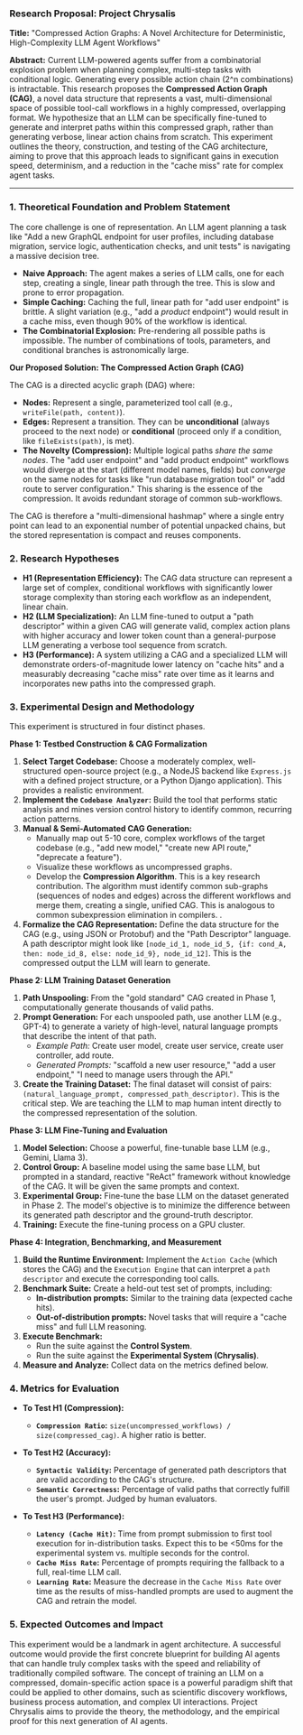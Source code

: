 ### **Research Proposal: Project Chrysalis**

**Title:** "Compressed Action Graphs: A Novel Architecture for Deterministic, High-Complexity LLM Agent Workflows"

**Abstract:**
Current LLM-powered agents suffer from a combinatorial explosion problem when planning complex, multi-step tasks with conditional logic. Generating every possible action chain (2^n combinations) is intractable. This research proposes the **Compressed Action Graph (CAG)**, a novel data structure that represents a vast, multi-dimensional space of possible tool-call workflows in a highly compressed, overlapping format. We hypothesize that an LLM can be specifically fine-tuned to generate and interpret paths within this compressed graph, rather than generating verbose, linear action chains from scratch. This experiment outlines the theory, construction, and testing of the CAG architecture, aiming to prove that this approach leads to significant gains in execution speed, determinism, and a reduction in the "cache miss" rate for complex agent tasks.

---

### **1. Theoretical Foundation and Problem Statement**

The core challenge is one of representation. An LLM agent planning a task like "Add a new GraphQL endpoint for user profiles, including database migration, service logic, authentication checks, and unit tests" is navigating a massive decision tree.

*   **Naive Approach:** The agent makes a series of LLM calls, one for each step, creating a single, linear path through the tree. This is slow and prone to error propagation.
*   **Simple Caching:** Caching the full, linear path for "add user endpoint" is brittle. A slight variation (e.g., "add a *product* endpoint") would result in a cache miss, even though 90% of the workflow is identical.
*   **The Combinatorial Explosion:** Pre-rendering all possible paths is impossible. The number of combinations of tools, parameters, and conditional branches is astronomically large.

**Our Proposed Solution: The Compressed Action Graph (CAG)**

The CAG is a directed acyclic graph (DAG) where:
*   **Nodes:** Represent a single, parameterized tool call (e.g., `writeFile(path, content)`).
*   **Edges:** Represent a transition. They can be **unconditional** (always proceed to the next node) or **conditional** (proceed only if a condition, like `fileExists(path)`, is met).
*   **The Novelty (Compression):** Multiple logical paths *share the same nodes*. The "add user endpoint" and "add product endpoint" workflows would diverge at the start (different model names, fields) but *converge* on the same nodes for tasks like "run database migration tool" or "add route to server configuration." This sharing is the essence of the compression. It avoids redundant storage of common sub-workflows.

The CAG is therefore a "multi-dimensional hashmap" where a single entry point can lead to an exponential number of potential unpacked chains, but the stored representation is compact and reuses components.

### **2. Research Hypotheses**

*   **H1 (Representation Efficiency):** The CAG data structure can represent a large set of complex, conditional workflows with significantly lower storage complexity than storing each workflow as an independent, linear chain.
*   **H2 (LLM Specialization):** An LLM fine-tuned to output a "path descriptor" within a given CAG will generate valid, complex action plans with higher accuracy and lower token count than a general-purpose LLM generating a verbose tool sequence from scratch.
*   **H3 (Performance):** A system utilizing a CAG and a specialized LLM will demonstrate orders-of-magnitude lower latency on "cache hits" and a measurably decreasing "cache miss" rate over time as it learns and incorporates new paths into the compressed graph.

### **3. Experimental Design and Methodology**

This experiment is structured in four distinct phases.

**Phase 1: Testbed Construction & CAG Formalization**

1.  **Select Target Codebase:** Choose a moderately complex, well-structured open-source project (e.g., a NodeJS backend like `Express.js` with a defined project structure, or a Python Django application). This provides a realistic environment.
2.  **Implement the `Codebase Analyzer`:** Build the tool that performs static analysis and mines version control history to identify common, recurring action patterns.
3.  **Manual & Semi-Automated CAG Generation:**
    *   Manually map out 5-10 core, complex workflows of the target codebase (e.g., "add new model," "create new API route," "deprecate a feature").
    *   Visualize these workflows as uncompressed graphs.
    *   Develop the **Compression Algorithm**. This is a key research contribution. The algorithm must identify common sub-graphs (sequences of nodes and edges) across the different workflows and merge them, creating a single, unified CAG. This is analogous to common subexpression elimination in compilers.
    .
4.  **Formalize the CAG Representation:** Define the data structure for the CAG (e.g., using JSON or Protobuf) and the "Path Descriptor" language. A path descriptor might look like `[node_id_1, node_id_5, {if: cond_A, then: node_id_8, else: node_id_9}, node_id_12]`. This is the compressed output the LLM will learn to generate.

**Phase 2: LLM Training Dataset Generation**

1.  **Path Unspooling:** From the "gold standard" CAG created in Phase 1, computationally generate thousands of valid paths.
2.  **Prompt Generation:** For each unspooled path, use another LLM (e.g., GPT-4) to generate a variety of high-level, natural language prompts that describe the intent of that path.
    *   *Example Path:* Create user model, create user service, create user controller, add route.
    *   *Generated Prompts:* "scaffold a new user resource," "add a user endpoint," "I need to manage users through the API."
3.  **Create the Training Dataset:** The final dataset will consist of pairs: `(natural_language_prompt, compressed_path_descriptor)`. This is the critical step. We are teaching the LLM to map human intent directly to the compressed representation of the solution.

**Phase 3: LLM Fine-Tuning and Evaluation**

1.  **Model Selection:** Choose a powerful, fine-tunable base LLM (e.g., Gemini, Llama 3).
2.  **Control Group:** A baseline model using the same base LLM, but prompted in a standard, reactive "ReAct" framework without knowledge of the CAG. It will be given the same prompts and context.
3.  **Experimental Group:** Fine-tune the base LLM on the dataset generated in Phase 2. The model's objective is to minimize the difference between its generated path descriptor and the ground-truth descriptor.
4.  **Training:** Execute the fine-tuning process on a GPU cluster.

**Phase 4: Integration, Benchmarking, and Measurement**

1.  **Build the Runtime Environment:** Implement the `Action Cache` (which stores the CAG) and the `Execution Engine` that can interpret a `path descriptor` and execute the corresponding tool calls.
2.  **Benchmark Suite:** Create a held-out test set of prompts, including:
    *   **In-distribution prompts:** Similar to the training data (expected cache hits).
    *   **Out-of-distribution prompts:** Novel tasks that will require a "cache miss" and full LLM reasoning.
3.  **Execute Benchmark:**
    *   Run the suite against the **Control System**.
    *   Run the suite against the **Experimental System (Chrysalis)**.
4.  **Measure and Analyze:** Collect data on the metrics defined below.

### **4. Metrics for Evaluation**

*   **To Test H1 (Compression):**
    *   **`Compression Ratio`:** `size(uncompressed_workflows) / size(compressed_cag)`. A higher ratio is better.

*   **To Test H2 (Accuracy):**
    *   **`Syntactic Validity`:** Percentage of generated path descriptors that are valid according to the CAG's structure.
    *   **`Semantic Correctness`:** Percentage of valid paths that correctly fulfill the user's prompt. Judged by human evaluators.

*   **To Test H3 (Performance):**
    *   **`Latency (Cache Hit)`:** Time from prompt submission to first tool execution for in-distribution tasks. Expect this to be <50ms for the experimental system vs. multiple seconds for the control.
    *   **`Cache Miss Rate`:** Percentage of prompts requiring the fallback to a full, real-time LLM call.
    *   **`Learning Rate`:** Measure the decrease in the `Cache Miss Rate` over time as the results of miss-handled prompts are used to augment the CAG and retrain the model.

### **5. Expected Outcomes and Impact**

This experiment would be a landmark in agent architecture. A successful outcome would provide the first concrete blueprint for building AI agents that can handle truly complex tasks with the speed and reliability of traditionally compiled software. The concept of training an LLM on a compressed, domain-specific action space is a powerful paradigm shift that could be applied to other domains, such as scientific discovery workflows, business process automation, and complex UI interactions. Project Chrysalis aims to provide the theory, the methodology, and the empirical proof for this next generation of AI agents.
